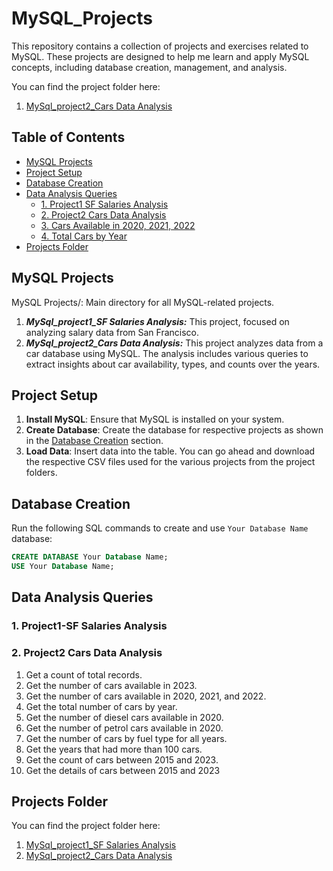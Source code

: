 # MySQL_Projects
This repository contains a collection of projects and exercises related to MySQL. These projects are designed to help me learn and apply MySQL concepts, including database creation, management, and analysis.

You can find the project folder here: 
1. [MySql_project2_Cars Data Analysis](https://github.com/Bhadra24/MySQL_Projects/tree/fa4bc586213ed87ab44f4d6c6073899b870cdd9e/MySql_project2_Cars%20Data%20Analysis)



## Table of Contents

- [MySQL Projects](#mysql-projects)
- [Project Setup](#project-setup)
- [Database Creation](#database-creation)
- [Data Analysis Queries](#data-analysis-queries)
    - [1. Project1 SF Salaries Analysis](#1-project1-sf-salaries-analysis)
    - [2. Project2 Cars Data Analysis](#2-project2-cars-data-analysis)
    - [3. Cars Available in 2020, 2021, 2022](#3-cars-available-in-2020-2021-2022)
    - [4. Total Cars by Year](#4-total-cars-by-year)
- [Projects Folder](#projects-folder)

## MySQL Projects

MySQL Projects/: Main directory for all MySQL-related projects.
1. ***MySql_project1_SF Salaries Analysis:*** This project, focused on analyzing salary data from San Francisco.
2. ***MySql_project2_Cars Data Analysis:*** This project analyzes data from a car database using MySQL. The analysis includes various queries to extract insights about car availability, types, and counts over the years.


## Project Setup

1. **Install MySQL**: Ensure that MySQL is installed on your system.
2. **Create Database**: Create the database for respective projects as shown in the [Database Creation](#database-creation) section.
3. **Load Data**: Insert data into the table. You can go ahead and download the respective CSV files used for the various projects from the project folders.

## Database Creation

Run the following SQL commands to create and use `Your Database Name` database:

```sql
CREATE DATABASE Your Database Name;
USE Your Database Name;
```

## Data Analysis Queries

### 1. Project1-SF Salaries Analysis

### 2. Project2 Cars Data Analysis
1. Get a count of total records.
2. Get the number of cars available in 2023.
3. Get the number of cars available in 2020, 2021, and 2022.
4. Get the total number of cars by year.
5. Get the number of diesel cars available in 2020.
6. Get the number of petrol cars available in 2020.
7. Get the number of cars by fuel type for all years.
8. Get the years that had more than 100 cars.
9. Get the count of cars between 2015 and 2023.
10. Get the details of cars between 2015 and 2023

## Projects Folder
You can find the project folder here: 
1. [MySql_project1_SF Salaries Analysis](https://github.com/Bhadra24/MySQL_Projects/tree/fa4bc586213ed87ab44f4d6c6073899b870cdd9e/MySql_project2_Cars%20Data%20Analysis)
2. [MySql_project2_Cars Data Analysis](https://github.com/Bhadra24/MySQL_Projects/tree/fa4bc586213ed87ab44f4d6c6073899b870cdd9e/MySql_project2_Cars%20Data%20Analysis)























